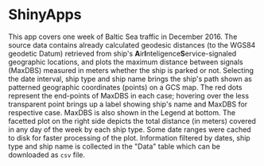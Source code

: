 # ShinyApps
This app covers one week of Baltic Sea traffic in December 2016. 
The source data contains already calculated geodesic distances (to the WGS84 geodetic Datum) retrieved from ship's **A**ir**I**nteligence**S**ervice-signaled geographic locations, and plots the maximum distance between signals (MaxDBS) measured in meters whether the ship is parked or not.
Selecting the date interval, ship type and ship name brings the ship's path shown as patterned geographic coordinates (points) on a GCS map. 
The red dots represent the end-points of MaxDBS in each case; hovering over the less transparent point brings up a label showing ship's name and MaxDBS for respective case. MaxDBS is also shown in the Legend at bottom.
The facetted plot on the right side depicts the total distance (in meters) covered in any day of the week by each ship type. Some date ranges were cached to disk for faster processing of the plot.
Information filtered by dates, ship type and ship name is collected in the "Data" table which can be downloaded as `csv` file.
